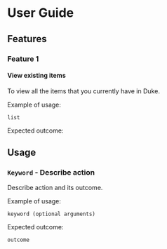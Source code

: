 # User Guide

## Features 

### Feature 1 

<h4>View existing items</h4>

To view all the items that you currently have in Duke.

Example of usage: 

    list

Expected outcome:

## Usage

### `Keyword` - Describe action

Describe action and its outcome.

Example of usage: 

`keyword (optional arguments)`

Expected outcome:

`outcome`
